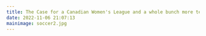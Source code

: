 ```yaml
---
title: The Case for a Canadian Women's League and a whole bunch more text to see
date: 2022-11-06 21:07:13
mainimage: soccer2.jpg
---
```

